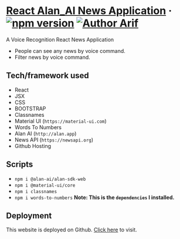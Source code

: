 # [React Alan_AI News Application](https://arifpro.github.io/react-alan_ai-news_application) &middot; [![npm version](https://img.shields.io/npm/v/react.svg?style=flat)](https://www.npmjs.com/package/react) [![Author Arif](https://img.shields.io/badge/Author-Arif-%3C%3E)](https://www.facebook.com/ProArif0)


A Voice Recognition React News Application  
- People can see any news by voice command.
- Filter news by voice command.


## Tech/framework used
- React
- JSX
- CSS
- BOOTSTRAP
- Classnames
- Material UI (`https://material-ui.com`)
- Words To Numbers
- Alan AI (`http://alan.app`)
- News API (`https://newsapi.org`)
- Github Hosting

## Scripts
- `npm i @alan-ai/alan-sdk-web`
- `npm i @material-ui/core`
- `npm i classnames`
- `npm i words-to-numbers`
**Note: This is the `dependencies` I installed.**


## Deployment
This website is deployed on Github. [Click here](https://arifpro.github.io/react-alan_ai-news_application) to visit.